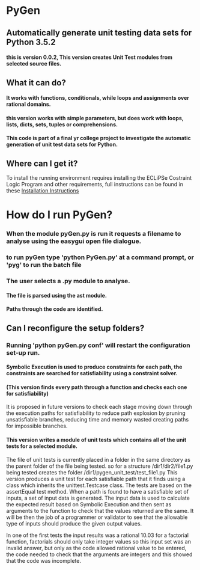 # PyGen
## Automatically generate unit testing data sets for Python 3.5.2  
#### this is version 0.0.2, This version creates Unit Test modules from selected source files. 
## What it can do?
#### It works with functions, conditionals, while loops and assignments over rational domains.
#### this version works with simple parameters, but does work with loops, lists, dicts, sets, tuples or comprehensions.
#### This code is part of a final yr college project to investigate the automatic generation of unit test data sets for Python.
## Where can I get it?
To install the running environment requires installing the ECLiPSe Costraint Logic Program and other requirements, full instructions can be found in these [Installation Instructions](https://docs.google.com/document/d/1gPboXoGlH9d6aEAXDhE3QyvrDMruXUCoyoJ3Rbfh4Wc/edit?usp=sharing)
# How do I run PyGen?
### When the module pyGen.py is run it requests a filename to analyse using the easygui open file dialogue. 
### to run pyGen type 'python PyGen.py' at a command prompt, or 'pyg' to run the batch file
### The user selects a .py module to analyse.
#### The file is parsed using the ast module.
#### Paths through the code are identified.
## Can I reconfigure the setup folders?
### Running 'python pyGen.py conf' will restart the configuration set-up run.
#### Symbolic Execution is used to produce constraints for each path, the constraints are searched for satisfiability using a constraint solver.
#### (This version finds every path through a function and checks each one for satisfiability)
It is proposed in future versions to check each stage moving down through the execution paths for satisfiability to reduce path explosion by pruning unsatisfiable branches, reducing time and memory wasted creating paths for impossible branches.

#### This version writes a module of unit tests which contains all of the unit tests for a selected module. 
The file of unit tests is currently placed in a folder in the same directory as the parent folder of the file being tested. 
so for a structure  /dir1/dir2/file1.py being tested creates the folder 
                    /dir1/pygen_unit_test/test_file1.py
This version produces a unit test for each satisfiable path that it finds using a class which inherits the unittest.Testcase class.
The tests are based on the assertEqual test method. When a path is found to have a satisfiable set of inputs, a set of input data is generated.  The input data is used to calculate the expected result based on Symbolic Execution and then sent as arguments to the function to check that the values returned are the same.
It will be then the job of a programmer or validator to see that the allowable type of inputs should produce the given output values.

In one of the first tests the input results was a rational 10.03 for a factorial function, factorials should only take integer values so this input set was an invalid answer, but only as the code allowed rational value to be entered, the code needed to check that the arguments are integers and this showed that the code was incomplete.
